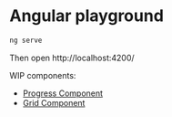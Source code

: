 # Angular playground

```bash
ng serve
```

Then open http://localhost:4200/

WIP components:

* [Progress Component](src/app/components/progress/progress.component.ts)
* [Grid Component](src/app/components/grid/grid.component.ts)
